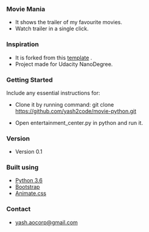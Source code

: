 ### Movie Mania

- It shows the trailer of my favourite movies.
- Watch trailer in a single click.

### Inspiration

- It is forked from this [template](https://github.com/adarsh0806/ud036_StarterCode) .
- Project made for Udacity NanoDegree.

### Getting Started
Include any essential instructions for:
- Clone it by running command:
	git clone https://github.com/yash2code/movie-python.git

- Open entertainment_center.py in python and run it.

### Version
- Version 0.1

### Built using

- [Python 3.6](https://www.python.org/downloads/release/python-360/)
- [Bootstrap](http://getbootstrap.com/getting-started/)
- [Animate.css](https://github.com/daneden/animate.css/)

### Contact
- yash.aocorp@gmail.com

